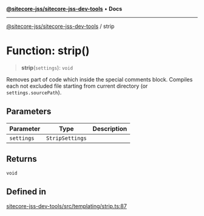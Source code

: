 [**@sitecore-jss/sitecore-jss-dev-tools**](../README.md) • **Docs**

***

[@sitecore-jss/sitecore-jss-dev-tools](../README.md) / strip

# Function: strip()

> **strip**(`settings`): `void`

Removes part of code which inside the special comments block.
Compiles each not excluded file starting from current directory (or `settings.sourcePath`).

## Parameters

| Parameter | Type | Description |
| ------ | ------ | ------ |
| `settings` | `StripSettings` |  |

## Returns

`void`

## Defined in

[sitecore-jss-dev-tools/src/templating/strip.ts:87](https://github.com/Sitecore/jss/blob/89250cb6aff62e727af20469a4fd43db5c3c8052/packages/sitecore-jss-dev-tools/src/templating/strip.ts#L87)
